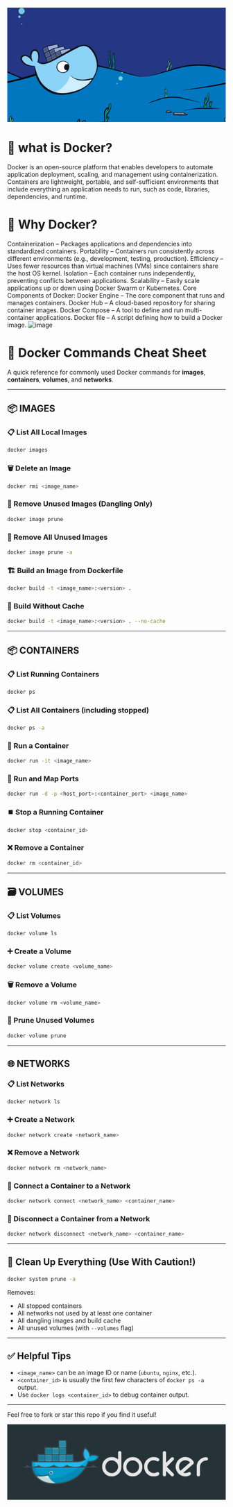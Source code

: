<p align="center">
  <img src="images/dockergif.gif" alt="Emam saimon docker">
</p>

#  🐳 what is Docker?
Docker is an open-source platform that enables developers to automate application deployment, scaling, and management using containerization. Containers are lightweight, portable, and self-sufficient environments that include everything an application needs to run, such as code, libraries, dependencies, and runtime.

#  🐳 Why Docker?
Containerization – Packages applications and dependencies into standardized containers.
Portability – Containers run consistently across different environments (e.g., development, testing, production).
Efficiency – Uses fewer resources than virtual machines (VMs) since containers share the host OS kernel.
Isolation – Each container runs independently, preventing conflicts between applications.
Scalability – Easily scale applications up or down using Docker Swarm or Kubernetes.
Core Components of Docker:
Docker Engine – The core component that runs and manages containers.
Docker Hub – A cloud-based repository for sharing container images.
Docker Compose – A tool to define and run multi-container applications.
Docker file – A script defining how to build a Docker image.
![image](https://github.com/user-attachments/assets/7e4cb1a9-522c-4577-bb5f-c941ae978f05)

# 🐳 Docker Commands Cheat Sheet

A quick reference for commonly used Docker commands for **images**, **containers**, **volumes**, and **networks**.

---

## 📦 IMAGES

### 📋 List All Local Images
```bash
docker images
```

### 🗑️ Delete an Image
```bash
docker rmi <image_name>
```

### 🧹 Remove Unused Images (Dangling Only)
```bash
docker image prune
```

### 🧹 Remove All Unused Images
```bash
docker image prune -a
```

### 🏗️ Build an Image from Dockerfile
```bash
docker build -t <image_name>:<version> .
```

### 🔄 Build Without Cache
```bash
docker build -t <image_name>:<version> . --no-cache
```

---

## 📦 CONTAINERS

### 📋 List Running Containers
```bash
docker ps
```

### 📋 List All Containers (including stopped)
```bash
docker ps -a
```

### 🚀 Run a Container
```bash
docker run -it <image_name>
```

### 🚀 Run and Map Ports
```bash
docker run -d -p <host_port>:<container_port> <image_name>
```

### ⏹️ Stop a Running Container
```bash
docker stop <container_id>
```

### ❌ Remove a Container
```bash
docker rm <container_id>
```

---

## 🗃️ VOLUMES

### 📋 List Volumes
```bash
docker volume ls
```

### ➕ Create a Volume
```bash
docker volume create <volume_name>
```

### 🗑️ Remove a Volume
```bash
docker volume rm <volume_name>
```

### 🧹 Prune Unused Volumes
```bash
docker volume prune
```

---

## 🌐 NETWORKS

### 📋 List Networks
```bash
docker network ls
```

### ➕ Create a Network
```bash
docker network create <network_name>
```

### ❌ Remove a Network
```bash
docker network rm <network_name>
```

### 📎 Connect a Container to a Network
```bash
docker network connect <network_name> <container_name>
```

### 🔌 Disconnect a Container from a Network
```bash
docker network disconnect <network_name> <container_name>
```

---

## 🧼 Clean Up Everything (Use With Caution!)
```bash
docker system prune -a
```

Removes:
- All stopped containers  
- All networks not used by at least one container  
- All dangling images and build cache  
- All unused volumes (with `--volumes` flag)

---

## ✅ Helpful Tips

- `<image_name>` can be an image ID or name (`ubuntu`, `nginx`, etc.).
- `<container_id>` is usually the first few characters of `docker ps -a` output.
- Use `docker logs <container_id>` to debug container output.

---

Feel free to fork or star this repo if you find it useful!

<p align="center">
  <img src="images/dockerpic.png" alt="Emam saimon docker">
</p>








